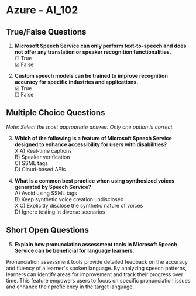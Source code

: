 # **Azure - AI_102**

## True/False Questions

1. **Microsoft Speech Service can only perform text-to-speech and does not offer any translation or speaker recognition functionalities.**  
  ☐ True  
  ☑ False  

2. **Custom speech models can be trained to improve recognition accuracy for specific industries and applications.**  
  ☑ True  
  ☐ False  

## Multiple Choice Questions

*Note: Select the most appropriate answer. Only one option is correct.*

3. **Which of the following is a feature of Microsoft Speech Service designed to enhance accessibility for users with disabilities?**  
  X A) Real-time captions  
  B) Speaker verification  
  C) SSML tags  
  D) Cloud-based APIs  

4. **What is a common best practice when using synthesized voices generated by Speech Service?**  
  A) Avoid using SSML tags  
  B) Keep synthetic voice creation undisclosed  
  X C) Explicitly disclose the synthetic nature of voices  
  D) Ignore testing in diverse scenarios  

## Short Open Questions

5. **Explain how pronunciation assessment tools in Microsoft Speech Service can be beneficial for language learners.**  

  Pronunciation assessment tools provide detailed feedback on the accuracy and fluency of a learner's spoken language. By analyzing speech patterns, learners can identify areas for improvement and track their progress over time. This feature empowers users to focus on specific pronunciation issues and enhance their proficiency in the target language.